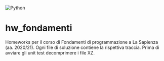 ![Python](https://img.shields.io/badge/python-3670A0?style=for-the-badge&logo=python&logoColor=ffdd54)
# hw_fondamenti
Homeworks per il corso di Fondamenti di programmazione a La Sapienza (aa. 2020/21).
Ogni file di soluzione contiene la rispettiva traccia. Prima di avviare gli unit test decomprimere i file XZ.
